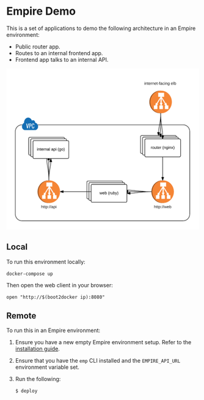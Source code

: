 # Empire Demo

This is a set of applications to demo the following architecture in an Empire environment:

* Public router app.
* Routes to an internal frontend app.
* Frontend app talks to an internal API.

![](./architecture.png)

## Local

To run this environment locally:

```
docker-compose up
```

Then open the web client in your browser:

```
open "http://$(boot2docker ip):8080"
```

## Remote

To run this in an Empire environment:

1. Ensure you have a new empty Empire environment setup. Refer to the [installation guide](http://empire.readthedocs.org/en/latest/installing/).
2. Ensure that you have the `emp` CLI installed and the `EMPIRE_API_URL` environment variable set.
3. Run the following:

   ```console
   $ deploy
   ```
